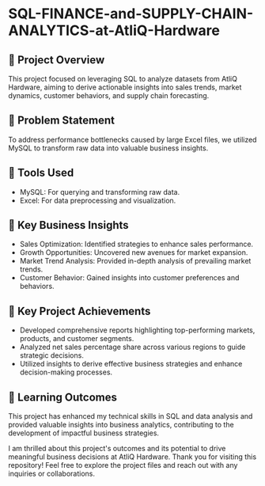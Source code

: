 # SQL-FINANCE-and-SUPPLY-CHAIN-ANALYTICS-at-AtliQ-Hardware

## 📌 Project Overview
This project focused on leveraging SQL to analyze datasets from AtliQ Hardware, aiming to derive actionable insights into sales trends, market dynamics, customer behaviors, and supply chain forecasting.

## 📌 Problem Statement
To address performance bottlenecks caused by large Excel files, we utilized MySQL to transform raw data into valuable business insights.

## 📌 Tools Used
- MySQL: For querying and transforming raw data.
- Excel: For data preprocessing and visualization.

## 📌 Key Business Insights
- Sales Optimization: Identified strategies to enhance sales performance.
- Growth Opportunities: Uncovered new avenues for market expansion.
- Market Trend Analysis: Provided in-depth analysis of prevailing market trends.
- Customer Behavior: Gained insights into customer preferences and behaviors.

## 📌 Key Project Achievements
- Developed comprehensive reports highlighting top-performing markets, products, and customer segments.
- Analyzed net sales percentage share across various regions to guide strategic decisions.
- Utilized insights to derive effective business strategies and enhance decision-making processes.

## 📌 Learning Outcomes
This project has enhanced my technical skills in SQL and data analysis and provided valuable insights into business analytics, contributing to the development of impactful business strategies.

I am thrilled about this project's outcomes and its potential to drive meaningful business decisions at AtliQ Hardware. Thank you for visiting this repository! Feel free to explore the project files and reach out with any inquiries or collaborations.
